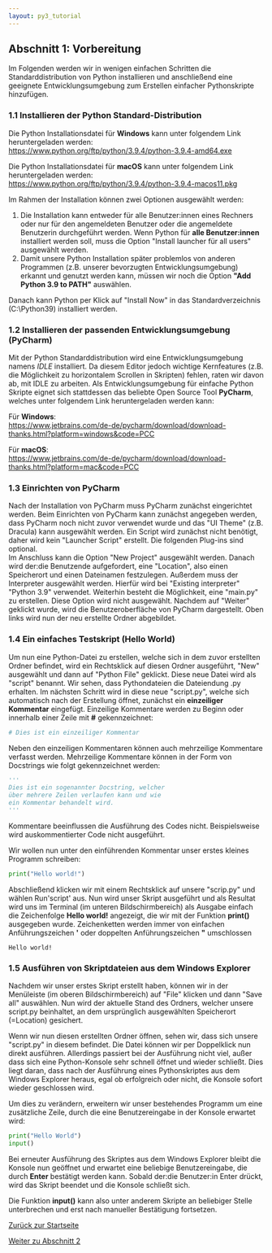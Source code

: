 ```yaml
---
layout: py3_tutorial
---
```


## Abschnitt 1: Vorbereitung

Im Folgenden werden wir in wenigen einfachen Schritten die Standarddistribution von Python installieren und anschließend eine geeignete Entwicklungsumgebung zum Erstellen einfacher Pythonskripte hinzufügen.

### 1.1 Installieren der Python Standard-Distribution

Die Python Installationsdatei für **Windows** kann unter folgendem Link heruntergeladen werden:<br>
https://www.python.org/ftp/python/3.9.4/python-3.9.4-amd64.exe

Die Python Installationsdatei für **macOS** kann unter folgendem Link heruntergeladen werden:<br>
https://www.python.org/ftp/python/3.9.4/python-3.9.4-macos11.pkg

Im Rahmen der Installation können zwei Optionen ausgewählt werden:
1. Die Installation kann entweder für alle Benutzer:innen eines Rechners oder nur für den angemeldeten 
   Benutzer oder die angemeldete Benutzerin durchgeführt werden. 
   Wenn Python für **alle Benutzer:innen** installiert werden soll, muss die Option 
   "Install launcher für all users" ausgewählt werden. 
2. Damit unsere Python Installation später problemlos von anderen Programmen 
   (z.B. unserer bevorzugten Entwicklungsumgebung) erkannt und genutzt werden kann, 
   müssen wir noch die Option **"Add Python 3.9 to PATH"** auswählen.

Danach kann Python per Klick auf "Install Now" in das Standardverzeichnis (C:\Python39) 
installiert werden.

### 1.2 Installieren der passenden Entwicklungsumgebung (PyCharm)

Mit der Python Standarddistribution wird eine Entwicklungsumgebung namens *IDLE* installiert. 
Da diesem Editor jedoch wichtige Kernfeatures (z.B. die Möglichkeit zu horizontalem Scrollen in 
Skripten) fehlen, raten wir davon ab, mit IDLE zu arbeiten. Als Entwicklungsumgebung für 
einfache Python Skripte eignet sich stattdessen das beliebte Open Source Tool **PyCharm**, 
welches unter folgendem Link heruntergeladen werden kann: 

Für **Windows**:<br>
https://www.jetbrains.com/de-de/pycharm/download/download-thanks.html?platform=windows&code=PCC

Für **macOS**:<br>
https://www.jetbrains.com/de-de/pycharm/download/download-thanks.html?platform=mac&code=PCC

### 1.3 Einrichten von PyCharm
Nach der Installation von PyCharm muss PyCharm zunächst eingerichtet werden.
Beim Einrichten von PyCharm kann zunächst angegeben werden, dass PyCharm noch nicht zuvor verwendet 
wurde und das "UI Theme" (z.B. Dracula) kann ausgewählt werden. 
Ein Script wird zunächst nicht benötigt, daher wird kein "Launcher Script" erstellt. 
Die folgenden Plug-ins sind optional. <br>
Im Anschluss kann die Option "New Project" ausgewählt werden. 
Danach wird der:die Benutzende aufgefordert, eine "Location", also einen Speicherort und einen 
Dateinamen festzulegen. Außerdem muss der Interpreter ausgewählt werden. Hierfür wird bei 
"Existing interpreter" "Python 3.9" verwendet. 
Weiterhin besteht die Möglichkeit, eine "main.py" zu erstellen. Diese Option wird nicht ausgewählt. 
Nachdem auf "Weiter" geklickt wurde, wird die Benutzeroberfläche von PyCharm dargestellt. 
Oben links wird nun der neu erstellte Ordner abgebildet. 

### 1.4 Ein einfaches Testskript (Hello World)
Um nun eine Python-Datei zu erstellen, welche sich in dem zuvor erstellten Ordner befindet, 
wird ein Rechtsklick auf diesen Ordner ausgeführt, "New" ausgewählt und dann auf "Python File" 
geklickt. 
Diese neue Datei wird als "script" benannt. Wir sehen, dass Pythondateien die Dateiendung .py erhalten. 
Im nächsten Schritt wird in diese neue "script.py", 
welche sich automatisch nach der Erstellung öffnet, zunächst ein **einzeiliger Kommentar** eingefügt.
Einzeilige Kommentare werden zu Beginn oder innerhalb einer Zeile mit **#** gekennzeichnet: <br>
````python
# Dies ist ein einzeiliger Kommentar
````

Neben den einzeiligen Kommentaren können auch mehrzeilige Kommentare verfasst werden.
Mehrzeilige Kommentare können in der Form von Docstrings wie folgt gekennzeichnet werden:<br>
```python
'''
Dies ist ein sogenannter Docstring, welcher
über mehrere Zeilen verlaufen kann und wie
ein Kommentar behandelt wird.
'''

```

Kommentare beeinflussen die Ausführung des Codes nicht. Beispielsweise wird auskommentierter Code
nicht ausgeführt.

Wir wollen nun unter den einführenden Kommentar unser erstes kleines Programm schreiben:
```python
print("Hello world!")
```
Abschließend klicken wir mit einem Rechtsklick auf unsere "scrip.py"
und wählen Run'script' aus. Nun wird unser Skript ausgeführt und als Resultat wird uns im Terminal 
(im unteren Bildschirmbereich) als Ausgabe einfach die Zeichenfolge **Hello world!** angezeigt, 
die wir mit der Funktion **print()** ausgegeben wurde. 
Zeichenketten werden immer von einfachen Anführungszeichen **'** oder doppelten 
Anführungszeichen **"** umschlossen
```
Hello world!
```

### 1.5 Ausführen von Skriptdateien aus dem Windows Explorer

Nachdem wir unser erstes Skript erstellt haben, können wir in der Menüleiste 
(im oberen Bildschirmbereich) auf "File" klicken und dann "Save all" auswählen.
Nun wird der aktuelle Stand des Ordners, welcher unsere script.py beinhaltet,
an dem ursprünglich ausgewählten Speicherort (=Location) gesichert.

Wenn wir nun diesen erstellten Ordner öffnen, sehen wir, dass sich unsere "script.py" in diesem 
befindet.  Die Datei können wir per Doppelklick nun direkt ausführen. 
Allerdings passiert bei der Ausführung nicht viel, außer dass sich eine Python-Konsole sehr schnell 
öffnet und wieder schließt. 
Dies liegt daran, dass nach der Ausführung eines Pythonskriptes aus dem Windows Explorer heraus, 
egal ob erfolgreich oder nicht, die Konsole sofort wieder geschlossen wird.

Um dies zu verändern, erweitern wir unser bestehendes Programm um eine zusätzliche Zeile, 
durch die eine Benutzereingabe in der Konsole erwartet wird:

```python
print("Hello World")
input()
```

Bei erneuter Ausführung des Skriptes aus dem Windows Explorer bleibt die Konsole nun geöffnet und 
erwartet eine beliebige Benutzereingabe, die durch **Enter** bestätigt werden kann. 
Sobald der:die Benutzer:in Enter drückt, wird das Skript beendet und die Konsole 
schließt sich.

Die Funktion **input()** kann also unter anderem Skripte an beliebiger Stelle unterbrechen und 
erst nach manueller Bestätigung fortsetzen.

<div class="d-grid gap-2 d-md-block">
  <a href="../py3-tutorial" class="btn btn-secondary btn-sm" tabindex="1" role="button" aria-disabled="true">Zurück zur Startseite</a>

  <a href="part2" class="btn btn-secondary btn-sm" tabindex="1" role="button" aria-disabled="true">Weiter zu Abschnitt 2</a>
</div>
